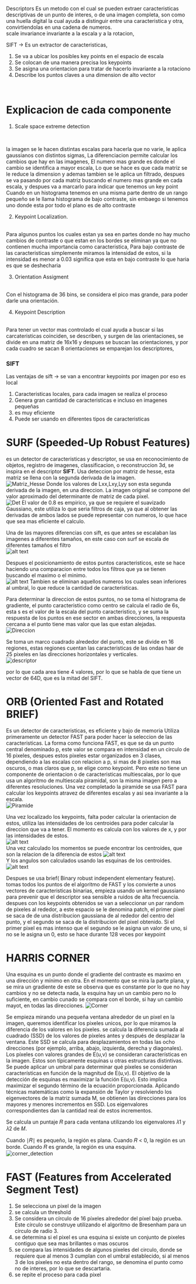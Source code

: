 Descriptors
Es un metodo con el cual se pueden extraer caracteristicas descriptivas de un punto de interes, o de una imagen completa, son como una huella digital la cual ayuda a distinguir entre una caracteristica y otra, convirtiendolas en una cadena de numeros.
<br>
scale invariance
invariante a la escala y a la rotacion, 

SIFT -> Es un extractor de caracteristicas, 
1. Se va a ubicar los posibles key points en el espacio de escala
2. Se colocan de una manera precisa los keypoints
3. Se asigna una orientacion para tratar de hacerlo invariante a la rotaciono
4. Describe los puntos claves a una dimension de alto vector 
<br>


# Explicacion de cada componente
1. Scale space extreme detection
<br>

la imagen se le hacen distintas escalas para hacerla que no varie, le aplica gaussianos con distintos sigmas, 
La diferenciacion permite calcular los cambios que hay en las imagenes, El numero mas grande es donde el cambio se identifica a mayor escala, 
Lo que se hace es que cada matriz se le reduce la dimension y ademas tambien se le aplica un filtrado, despues se va pasando por cada matriz buscando el numero mas grande en cada escala, y despues va a marcarlo para indicar que tenemos un key point
Cuando en un histograma tenemos en una misma parte dentro de un rango pequeño se le llama histograma de bajo contraste, sin embaego si tenemos uno donde esta por todo el plano es de alto contraste

2. Keypoint Localization. 
<br>
Para algunos puntos los cuales estan ya sea en partes donde no hay mucho cambios de contraste o que estan en los bordes se eliminan ya que no contienen mucha importancia como caracteristica, 
Para bajo contraste de las caracteristicas simplemente miramos la intensidad de estos, si la intensidad es menor a 0.03 significa que esta en bajo contraste lo que haria es que se deshecharia

3. Orientation Assigment
<br>
Con el histograma de 36 bins, se considera el pico mas grande, para poder darle  una orientación.

4. Keypoint Description
<br>
Para tener un vector mas controlado el cual ayuda a buscar si las carcateristicas coinciden, se describen, y surgen de las orientaciones, se divide en una matriz de 16x16 y despues se buscan las orientaciones, y por cada cuadro se sacan 8 orientaciones
se emparejan los descriptores,  

### SIFT 
Las ventajas de sift -> se van a encontrar keypoints por imagen por eso es local
1. Caracteristicas locales, para cada imagen se realiza el proceso
2. Genera gran cantidad de caracteristicas e incluso en imagenes pequeñas
3. es muy eficiente
 4. Puede ser usando en diferentes tipos de caracteristicas



# SURF (Speeded-Up Robust Features)
es un detector de caracteristicas y descriptor, se usa en reconocimiento de objetos, registro de imagenes, classificacion, o reconstruccion 3d, se inspira en el descriptor **SIFT**.
Usa deteccion por matriz de hesse, esta matriz se llena con la segunda derivada de la imagen.
<br>
![Matriz_Hesse](image.png)
Donde los valores de Lxx,Lxy,Lyy son esta segunda derivada de la imagen, en una direccion.
La imagen original se compone del valor aproximado del determinante de matriz de cada pixel.
<br>
![Det](image-1.png)
El valor de 0.8 es empirico, ya que se requiere el suavizado Gaussiano, este utiliza lo que seria filtros de caja, ya que al obtener las derivadas de ambos lados se puede representar con numeros, lo que hace que sea mas eficiente el calculo.


Una de las mayores diferencias con sift, es que antes se escalaban las imagenes a diferentes tamaños, en este caso con surf se escala de diferentes tamaños el filtro
<br>
![alt text](image-2.png)

Despues el posicionamiento de estos puntos caracteristicos, este se hace haciendo una comparacion entre todos los filtros que ya se tienen buscando el maximo o el minimo.
<br>
![alt text](image-3.png)
Tambien se eliminan aquellos numeros los cuales sean inferiores al umbral, lo que reduce la cantidad de caracteristicas.

Para determinar la direccion de estos puntos, no se toma el histograma de gradiente, el punto caracteristico como centro se calcula el radio de 6s, esta s es el valor de la escala del punto caracteristico, y se suma la respuesta de los puntos en ese sector en ambas direcciones, la respuesta cercana a el punto tiene mas valor que las que estan alejadas.
<br>
![Direccion](image-4.png)

Se toma un marco cuadrado alrededor del punto, este se divide en 16 regiones, estas regiones cuentan las caracteristicas de las ondas haar de 25 pixeles en las direcciones horizontales y verticales.
<br>
![descriptor](image-5.png)

por lo que cada area tiene 4 valores, por lo que se habla de que tiene un vector de 64D, que es la mitad del SIFT.

# ORB (Oriented Fast and Rotated BRIEF)
Es un detector de caracteristicas, es eficiente y bajo de memoria
Utiliza primeramente un detector FAST para poder hacer la seleccion de las caracteristicas.
La forma como funciona FAST, es que se da un punto central denominado p, este valor se compara en intensidad en un circulo de 16 pixeles, despues estos pixeles estar organizados en 3 clases, dependiendo a las escalas con relacion a p, si mas de 8 pixeles son mas oscuros, o mas claros que p, se elige como keypoint.
Pero este no tiene un componente de orientacion o de caracteristicas multiescalas, por lo que usa un algoritmo de multiescala piramidal, son la misma imagen pero a diferentes resoluciones.
Una vez completado la piramide se usa FAST para calcular los keypoints atravez de diferentes escalas y asi sea invariante a la escala.
<br>
![Piramide](image-6.png)

Una vez localizado los keypoints, falta poder calcular la orientacion de estos, utiliza las intensidades de los centroides para poder calcular la direccion que va a tener.
El momento es calcula con los valores de x, y por las intensidades de estos.
<br>
![alt text](image-7.png)
<br>
Una vez calculado los momentos se puede encontrar los centroides, que son la relacion de la diferencia de estos
![alt text](image-8.png)
<br>
Y los angulos son calculados usando las esquinas de los centroides.
<br>
![alt text](image-9.png)

Despues se usa brief( Binary robust independent elementary feature).
tomas todos los puntos de el algoritmo de FAST y los convierte a unos vectores de caracteristicas binarias, empieza usando un kernel gaussiano para prevenir que el descriptor sea sensible a ruidos de alta frecuencia.
despues con los keypoints obtenidos se van a seleccionar un par random de pixeles al rededor, a este espacio se le denomina patch, el primer pixel se saca de de una distribucion gaussiana de al rededor del centro del punto, y el segundo se saca de la distribucion del pixel obtenido.
Si el primer pixel es mas intenso que el segundo se le asigna un valor de uno, si no se le asigna un 0, esto se hace durante 128 veces por keypoint

# HARRIS CORNER 
Una esquina es un punto donde el gradiente del contraste es maximo en una dirección y mínimo en otra.
En el momento que se mira la parte plana, y se mira un gradiente de este se observa que es constante por lo que no hay cambios y no se detecta nada, la esquina hay un un cambio pero no lo suficiente, en cambio cunado se compara con el borde, si hay un cambio mayot, en todas las direcciones.
![Corner](image-10.png)
<br>

Se empieza mirando una pequeña ventana alrededor de un pixel en la imagen, queremos identificar los pixeles unicos, por lo que miramos la diferencia de los valores en los pixeles.
se calcula la diferencia sumada al cuadrado (SSD) de los valores de píxeles antes y después de desplazar la ventana. Este SSD se calcula para desplazamientos en todas las ocho direcciones (por ejemplo, arriba, abajo, izquierda, derecha y diagonales).
Los píxeles con valores grandes de E(u,v) se consideran características en la imagen. Estos son típicamente esquinas u otras estructuras distintivas. Se puede aplicar un umbral para determinar qué píxeles se consideran características en función de la magnitud de E(u,v).
El objetivo de la detección de esquinas es maximizar la función E(u,v). Esto implica maximizar el segundo término de la ecuación proporcionada.
Aplicando técnicas matemáticas como la expansión de Taylor y resolviendo los eigenvectores de la matriz sumada M, se obtienen las direcciones para los mayores y menores incrementos en SSD. Los eigenvalores correspondientes dan la cantidad real de estos incrementos.

Se calcula un puntaje 𝑅 para cada ventana utilizando los eigenvalores 𝜆1 y 𝜆2 de 𝑀.

Cuando ∣𝑅∣ es pequeño, la región es plana.
Cuando 𝑅 < 0, la región es un borde.
Cuando 𝑅 es grande, la región es una esquina.
<br>
![corner_detection](image-11.png)
<br>

# FAST (Features from Accelerated Segment Test)
1. Se selecciona un pixel de la imagen
2. se calcula un threshold
3. Se considera un círculo de 16 píxeles alrededor del píxel bajo prueba. Este círculo se construye utilizando el algoritmo de Bresenham para un círculo de radio 3.
4. se determina si el pixel es una esquina si existe un conjunto de pixeles contiguo que sea mas brillantes o mas oscuros
5. se compara las intensidades de algunos pixeles del circulo, donde se requiere que al menos 3 cumplan con el umbral establecido, si al menos 3 de los pixeles no esta dentro del rango, se denomina el punto como no de interes, por lo que se descartaria.
6. se repite el proceso para cada pixel





